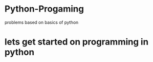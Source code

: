 # Python-Progaming
 problems based on basics of python
 # lets get started on programming in python
 
